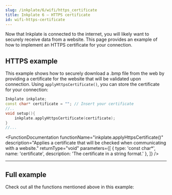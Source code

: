 ```yaml
---  
slug: /inkplate/6/wifi/https_certificate  
title: Inkplate 6 – HTTPS certificate
id: wifi-https-certificate  
---
```


Now that Inkplate is connected to the internet, you will likely want to securely receive data from a website. This page provides an example of how to implement an HTTPS certificate for your connection.

## HTTPS example
This example shows how to securely download a .bmp file from the web by providing a certificate for the website that will be validated upon connection. Using `applyHttpsCertificate()`, you can store the certificate for your connection:

```cpp
Inkplate inkplate;
const char* certificate = ""; // Insert your certificate
//..
void setup(){
    inkplate.applyHttpsCertificate(certificate);
}
//...
```

<FunctionDocumentation
  functionName="inkplate.applyHttpsCertificate()"
  description="Applies a certificate that will be checked when communicating with a website."
  returnType="void"
  parameters={[ 
    { type: 'const char*', name: 'certificate', description: 'The certificate in a string format.' },
  ]}
/>

---

## Full example
Check out all the functions mentioned above in this example:

<QuickLink 
  title="Inkplate6_HTTPS_With_Certificate.ino" 
  description="This example shows how you can securely download a .bmp file (image) from the web by providing a certificate for the website that will be validated upon connection and display that image on the e-paper display."
  url="https://github.com/SolderedElectronics/Inkplate-Arduino-library/blob/master/examples/Inkplate6/Advanced/WEB_WiFi/Inkplate6_HTTPS_With_Certificate/Inkplate6_HTTPS_With_Certificate.ino" 
/>